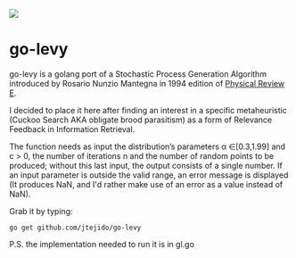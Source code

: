 ![](https://www.rspb.org.uk/globalassets/images/birds-and-wildlife/bird-species-illustrations/cuckoo_grey_female_1200x675.jpg?preset=landscape_mobile)

# go-levy
go-levy is a golang port of a Stochastic Process Generation Algorithm introduced by Rosario Nunzio Mantegna in 1994 edition of [Physical Review E](https://journals.aps.org/pre/).


I decided to place it here after finding an interest in a specific metaheuristic (Cuckoo Search AKA obligate brood parasitism) as a form of Relevance Feedback in Information Retrieval.

The function needs as input the distribution’s parameters α ∈[0.3,1.99] and c > 0, the number of iterations n and the number of random points to be produced; without this last input, the output consists of a single number. If an input parameter is outside the valid range, an error message is displayed (It produces NaN, and I'd rather make use of an error as a value instead of NaN).


Grab it by typing:

```go get github.com/jtejido/go-levy```


P.S. the implementation needed to run it is in gl.go
